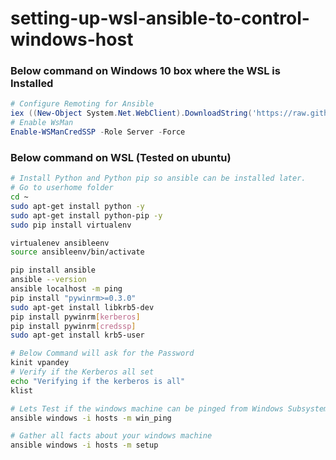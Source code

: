 # setting-up-wsl-ansible-to-control-windows-host

### Below command on Windows 10 box where the WSL is Installed

```powershell
# Configure Remoting for Ansible 
iex ((New-Object System.Net.WebClient).DownloadString('https://raw.githubusercontent.com/ansible/ansible/devel/examples/scripts/ConfigureRemotingForAnsible.ps1'))
# Enable WsMan
Enable-WSManCredSSP -Role Server -Force
```
### Below command on WSL (Tested on ubuntu)

```bash
# Install Python and Python pip so ansible can be installed later.
# Go to userhome folder
cd ~
sudo apt-get install python -y
sudo apt-get install python-pip -y
sudo pip install virtualenv

virtualenev ansibleenv
source ansibleenv/bin/activate

pip install ansible
ansible --version
ansible localhost -m ping
pip install "pywinrm>=0.3.0"
sudo apt-get install libkrb5-dev
pip install pywinrm[kerberos]
pip install pywinrm[credssp]
sudo apt-get install krb5-user

# Below Command will ask for the Password
kinit vpandey
# Verify if the Kerberos all set
echo "Verifying if the kerberos is all"
klist

# Lets Test if the windows machine can be pinged from Windows Subsystem Linux
ansible windows -i hosts -m win_ping

# Gather all facts about your windows machine
ansible windows -i hosts -m setup


```
